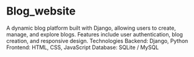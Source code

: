 # Blog_website
A dynamic blog platform built with Django, allowing users to create, manage, and explore blogs. Features include user authentication, blog creation, and responsive design.  Technologies Backend: Django, Python Frontend: HTML, CSS, JavaScript Database: SQLite / MySQL
